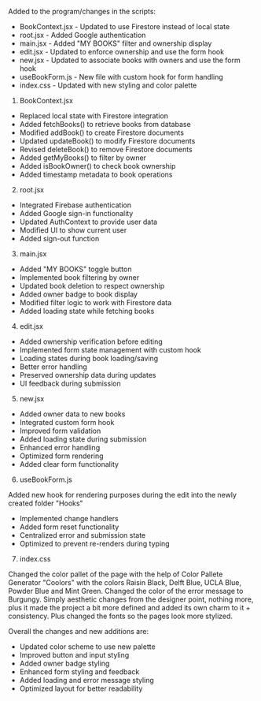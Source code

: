 Added to the program/changes in the scripts:
- BookContext.jsx - Updated to use Firestore instead of local state
- root.jsx - Added Google authentication
- main.jsx - Added "MY BOOKS" filter and ownership display
- edit.jsx - Updated to enforce ownership and use the form hook
- new.jsx - Updated to associate books with owners and use the form hook
- useBookForm.js - New file with custom hook for form handling
- index.css - Updated with new styling and color palette

1. BookContext.jsx

- Replaced local state with Firestore integration
- Added fetchBooks() to retrieve books from database
- Modified addBook() to create Firestore documents
- Updated updateBook() to modify Firestore documents
- Revised deleteBook() to remove Firestore documents
- Added getMyBooks() to filter by owner
- Added isBookOwner() to check book ownership
- Added timestamp metadata to book operations

2. root.jsx

- Integrated Firebase authentication
- Added Google sign-in functionality
- Updated AuthContext to provide user data
- Modified UI to show current user
- Added sign-out function

3. main.jsx

- Added "MY BOOKS" toggle button
- Implemented book filtering by owner
- Updated book deletion to respect ownership
- Added owner badge to book display
- Modified filter logic to work with Firestore data
- Added loading state while fetching books

4. edit.jsx

- Added ownership verification before editing
- Implemented form state management with custom hook
- Loading states during book loading/saving
- Better error handling
- Preserved ownership data during updates
- UI feedback during submission

5. new.jsx

- Added owner data to new books
- Integrated custom form hook
- Improved form validation
- Added loading state during submission
- Enhanced error handling
- Optimized form rendering
- Added clear form functionality

6. useBookForm.js

Added new hook for rendering purposes during the edit into the newly created folder "Hooks"

- Implemented change handlers
- Added form reset functionality
- Centralized error and submission state
- Optimized to prevent re-renders during typing

7. index.css

Changed the color pallet of the page with the help of Color Pallete Generator "Coolors" with the colors Raisin Black, Delft Blue, UCLA Blue, Powder Blue and Mint Green.
Changed the color of the error message to Burgungy. Simply aesthetic changes from the designer point, nothing more, plus it made the project a bit more defined and added its own charm to it + consistency. 
Plus changed the fonts so the pages look more stylized.

Overall the changes and new additions are:

- Updated color scheme to use new palette
- Improved button and input styling
- Added owner badge styling
- Enhanced form styling and feedback
- Added loading and error message styling
- Optimized layout for better readability
